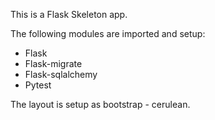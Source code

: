 This is a Flask Skeleton app.

The following modules are imported and setup:
- Flask
- Flask-migrate
- Flask-sqlalchemy
- Pytest

The layout is setup as bootstrap - cerulean.
